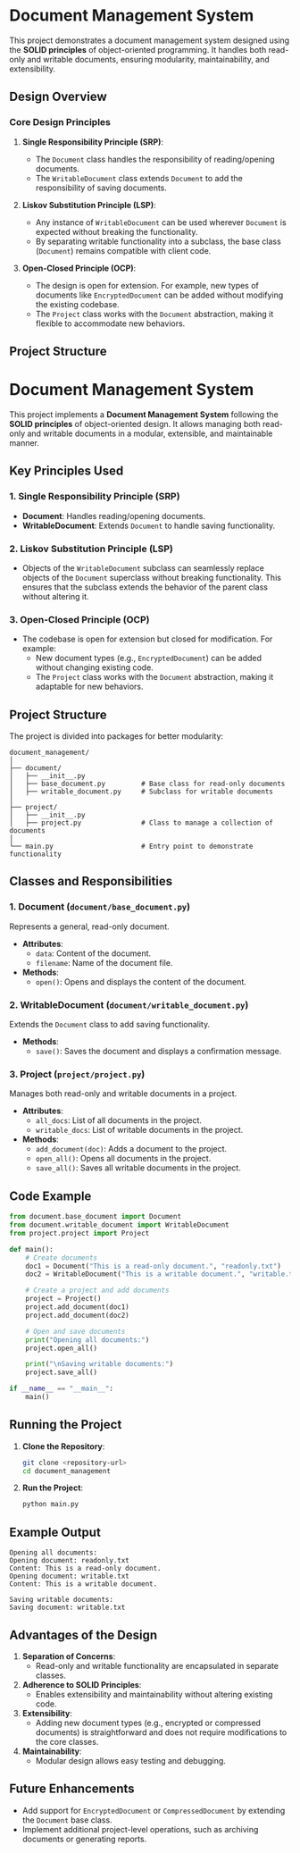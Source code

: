 # Document Management System

This project demonstrates a document management system designed using the **SOLID principles** of object-oriented programming. It handles both read-only and writable documents, ensuring modularity, maintainability, and extensibility.

## Design Overview

### Core Design Principles
1. **Single Responsibility Principle (SRP)**:
   - The `Document` class handles the responsibility of reading/opening documents.
   - The `WritableDocument` class extends `Document` to add the responsibility of saving documents.

2. **Liskov Substitution Principle (LSP)**:
   - Any instance of `WritableDocument` can be used wherever `Document` is expected without breaking the functionality.
   - By separating writable functionality into a subclass, the base class (`Document`) remains compatible with client code.

3. **Open-Closed Principle (OCP)**:
   - The design is open for extension. For example, new types of documents like `EncryptedDocument` can be added without modifying the existing codebase.
   - The `Project` class works with the `Document` abstraction, making it flexible to accommodate new behaviors.

## Project Structure
# Document Management System

This project implements a **Document Management System** following the **SOLID principles** of object-oriented design. It allows managing both read-only and writable documents in a modular, extensible, and maintainable manner.

## Key Principles Used

### 1. Single Responsibility Principle (SRP)
- **Document**: Handles reading/opening documents.
- **WritableDocument**: Extends `Document` to handle saving functionality.

### 2. Liskov Substitution Principle (LSP)
- Objects of the `WritableDocument` subclass can seamlessly replace objects of the `Document` superclass without breaking functionality. This ensures that the subclass extends the behavior of the parent class without altering it.

### 3. Open-Closed Principle (OCP)
- The codebase is open for extension but closed for modification. For example:
  - New document types (e.g., `EncryptedDocument`) can be added without changing existing code.
  - The `Project` class works with the `Document` abstraction, making it adaptable for new behaviors.


## Project Structure

The project is divided into packages for better modularity:

```
document_management/
│
├── document/
│   ├── __init__.py
│   ├── base_document.py         # Base class for read-only documents
│   ├── writable_document.py     # Subclass for writable documents
│
├── project/
│   ├── __init__.py
│   ├── project.py               # Class to manage a collection of documents
│
└── main.py                      # Entry point to demonstrate functionality
```

## Classes and Responsibilities

### 1. Document (`document/base_document.py`)
Represents a general, read-only document.

- **Attributes**:
  - `data`: Content of the document.
  - `filename`: Name of the document file.
- **Methods**:
  - `open()`: Opens and displays the content of the document.


### 2. WritableDocument (`document/writable_document.py`)
Extends the `Document` class to add saving functionality.

- **Methods**:
  - `save()`: Saves the document and displays a confirmation message.


### 3. Project (`project/project.py`)
Manages both read-only and writable documents in a project.

- **Attributes**:
  - `all_docs`: List of all documents in the project.
  - `writable_docs`: List of writable documents in the project.
- **Methods**:
  - `add_document(doc)`: Adds a document to the project.
  - `open_all()`: Opens all documents in the project.
  - `save_all()`: Saves all writable documents in the project.


## Code Example

```python
from document.base_document import Document
from document.writable_document import WritableDocument
from project.project import Project

def main():
    # Create documents
    doc1 = Document("This is a read-only document.", "readonly.txt")
    doc2 = WritableDocument("This is a writable document.", "writable.txt")

    # Create a project and add documents
    project = Project()
    project.add_document(doc1)
    project.add_document(doc2)

    # Open and save documents
    print("Opening all documents:")
    project.open_all()

    print("\nSaving writable documents:")
    project.save_all()

if __name__ == "__main__":
    main()
```

## Running the Project

1. **Clone the Repository**:
   ```bash
   git clone <repository-url>
   cd document_management
   ```

2. **Run the Project**:
   ```bash
   python main.py
   ```

## Example Output

```
Opening all documents:
Opening document: readonly.txt
Content: This is a read-only document.
Opening document: writable.txt
Content: This is a writable document.

Saving writable documents:
Saving document: writable.txt
```

## Advantages of the Design

1. **Separation of Concerns**:
   - Read-only and writable functionality are encapsulated in separate classes.
2. **Adherence to SOLID Principles**:
   - Enables extensibility and maintainability without altering existing code.
3. **Extensibility**:
   - Adding new document types (e.g., encrypted or compressed documents) is straightforward and does not require modifications to the core classes.
4. **Maintainability**:
   - Modular design allows easy testing and debugging.


## Future Enhancements

- Add support for `EncryptedDocument` or `CompressedDocument` by extending the `Document` base class.
- Implement additional project-level operations, such as archiving documents or generating reports.
